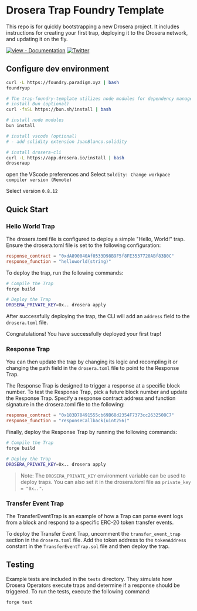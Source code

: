 # Drosera Trap Foundry Template

This repo is for quickly bootstrapping a new Drosera project. It includes instructions for creating your first trap, deploying it to the Drosera network, and updating it on the fly.

[![view - Documentation](https://img.shields.io/badge/view-Documentation-blue?style=for-the-badge)](https://dev.drosera.io "Project documentation")
[![Twitter](https://img.shields.io/twitter/follow/DroseraNetwork?style=for-the-badge)](https://x.com/DroseraNetwork)

## Configure dev environment

```bash
curl -L https://foundry.paradigm.xyz | bash
foundryup

# The trap-foundry-template utilizes node modules for dependency management
# install Bun (optional)
curl -fsSL https://bun.sh/install | bash

# install node modules
bun install

# install vscode (optional)
# - add solidity extension JuanBlanco.solidity

# install drosera-cli
curl -L https://app.drosera.io/install | bash
droseraup
```

open the VScode preferences and Select `Soldity: Change workpace compiler version (Remote)`

Select version `0.8.12`

## Quick Start

### Hello World Trap

The drosera.toml file is configured to deploy a simple "Hello, World!" trap. Ensure the drosera.toml file is set to the following configuration:

```toml
response_contract = "0xdA890040Af0533D98B9F5f8FE3537720ABf83B0C"
response_function = "helloworld(string)"
```

To deploy the trap, run the following commands:

```bash
# Compile the Trap
forge build

# Deploy the Trap
DROSERA_PRIVATE_KEY=0x.. drosera apply
```

After successfully deploying the trap, the CLI will add an `address` field to the `drosera.toml` file.

Congratulations! You have successfully deployed your first trap!

### Response Trap

You can then update the trap by changing its logic and recompling it or changing the path field in the `drosera.toml` file to point to the Response Trap.

The Response Trap is designed to trigger a response at a specific block number. To test the Response Trap, pick a future block number and update the Response Trap.
Specify a response contract address and function signature in the drosera.toml file to the following:

```toml
response_contract = "0x183D78491555cb69B68d2354F7373cc2632508C7"
response_function = "responseCallback(uint256)"
```

Finally, deploy the Response Trap by running the following commands:

```bash
# Compile the Trap
forge build

# Deploy the Trap
DROSERA_PRIVATE_KEY=0x.. drosera apply
```

> Note: The `DROSERA_PRIVATE_KEY` environment variable can be used to deploy traps. You can also set it in the drosera.toml file as `private_key = "0x.."`.


### Transfer Event Trap
The TransferEventTrap is an example of how a Trap can parse event logs from a block and respond to a specific ERC-20 token transfer events.

To deploy the Transfer Event Trap, uncomment the `transfer_event_trap` section in the `drosera.toml` file. Add the token address to the `tokenAddress` constant in the `TransferEventTrap.sol` file and then deploy the trap.

## Testing

Example tests are included in the `tests` directory. They simulate how Drosera Operators execute traps and determine if a response should be triggered. To run the tests, execute the following command:

```bash
forge test
```
